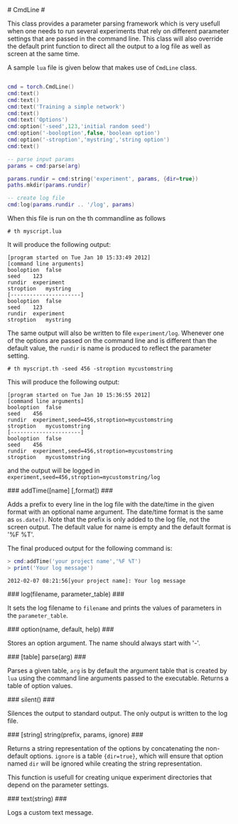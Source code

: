 <a name="torch.CmdLine.dok"/>
# CmdLine #

This class provides a parameter parsing framework which is very
usefull when one needs to run several experiments that rely on
different parameter settings that are passed in the command line.
This class will also override the default print function to direct
all the output to a log file as well as screen at the same time.

A sample `lua` file is given below that makes use of `CmdLine`
class.

```lua

cmd = torch.CmdLine()
cmd:text()
cmd:text()
cmd:text('Training a simple network')
cmd:text()
cmd:text('Options')
cmd:option('-seed',123,'initial random seed')
cmd:option('-booloption',false,'boolean option')
cmd:option('-stroption','mystring','string option')
cmd:text()

-- parse input params
params = cmd:parse(arg)

params.rundir = cmd:string('experiment', params, {dir=true})
paths.mkdir(params.rundir)

-- create log file
cmd:log(params.rundir .. '/log', params)

```

When this file is run on the th commandline as follows
```shell
# th myscript.lua
```

It will produce the following output:

```
[program started on Tue Jan 10 15:33:49 2012]
[command line arguments]
booloption	false
seed	123
rundir	experiment
stroption	mystring
[----------------------]
booloption	false
seed	123
rundir	experiment
stroption	mystring
```

The same output will also be written to file
`experiment/log`. Whenever one of the options are passed on the
command line and is different than the default value, the `rundir`
is name is produced to reflect the parameter setting.

```shell
# th myscript.th -seed 456 -stroption mycustomstring
```

This will produce the following output:

```
[program started on Tue Jan 10 15:36:55 2012]
[command line arguments]
booloption	false
seed	456
rundir	experiment,seed=456,stroption=mycustomstring
stroption	mycustomstring
[----------------------]
booloption	false
seed	456
rundir	experiment,seed=456,stroption=mycustomstring
stroption	mycustomstring
```

and the output will be logged in
`experiment,seed=456,stroption=mycustomstring/log`

<a name="torch.CmdLine.addtime"/>
### addTime([name] [,format]) ###

Adds a prefix to every line in the log file with the date/time in the
given format with an optional name argument. The date/time format is
the same as `os.date()`. Note that the prefix is only added to the
log file, not the screen output. The default value for name is empty
and the default format is '%F %T'.

The final produced output for the following command is:

```lua
> cmd:addTime('your project name','%F %T')
> print('Your log message')
```

```
2012-02-07 08:21:56[your project name]: Your log message
```

<a name="torch.CmdLine.log"/>
### log(filename, parameter_table) ###

It sets the log filename to `filename` and prints the values of
parameters in the `parameter_table`.

<a name="torch.CmdLine.option"/>
### option(name, default, help) ###

Stores an option argument. The name should always start with '-'.

<a name="torch.CmdLine.parse"/>
### [table] parse(arg) ###

Parses a given table, `arg` is by default the argument table that 
is created by `lua` using the command line arguments passed to the 
executable. Returns a table of option values.

<a name="torch.CmdLine.silent"/>
### silent() ###

Silences the output to standard output. The only output is written to
the log file.

<a name="torch.CmdLine.string"/>
### [string] string(prefix, params, ignore) ###

Returns a string representation of the options by concatenating the
non-default options. `ignore` is a table `{dir=true}`, which will
ensure that option named `dir` will be ignored while creating the
string representation.

This function is usefull for creating unique experiment directories that
depend on the parameter settings.

<a name="torch.CmdLine.text"/>
### text(string) ###

Logs a custom text message.



